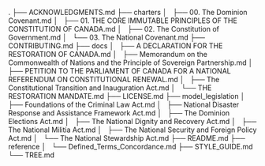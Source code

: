 .
├── ACKNOWLEDGMENTS.md
├── charters
│   ├── 00. The Dominion Covenant.md
│   ├── 01. THE CORE IMMUTABLE PRINCIPLES OF THE CONSTITUTION OF CANADA.md
│   ├── 02. The Constitution of Government.md
│   └── 03. The National Covenant.md
├── CONTRIBUTING.md
├── docs
│   ├── A DECLARATION FOR THE RESTORATION OF CANADA.md
│   ├── Memorandum on the Commonwealth of Nations and the Principle of Sovereign Partnership.md
│   ├── PETITION TO THE PARLIAMENT OF CANADA FOR A NATIONAL REFERENDUM ON CONSTITUTIONAL RENEWAL.md
│   ├── The Constitutional Transition and Inauguration Act.md
│   └── THE RESTORATION MANDATE.md
├── LICENSE.md
├── model_legislation
│   ├── Foundations of the Criminal Law Act.md
│   ├── National Disaster Response and Assistance Framework Act.md
│   ├── The Dominion Elections Act.md
│   ├── The National Dignity and Recovery Act.md
│   ├── The National Militia Act.md
│   ├── The National Security and Foreign Policy Act.md
│   └── The National Stewardship Act.md
├── README.md
├── reference
│   └── Defined_Terms_Concordance.md
├── STYLE_GUIDE.md
└── TREE.md